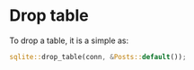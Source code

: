 # Drop table

To drop a table, it is a simple as:

```rust
sqlite::drop_table(conn, &Posts::default());
```
